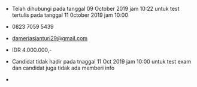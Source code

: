 - Telah dihubungi pada tanggal 09 October 2019 jam 10:22 untuk test tertulis pada tanggal 11 0ctober 2019 jam 10:00

- 0823 7059 5439

- dameriasianturi29@gmail.com

- IDR 4.000.000,-

- Candidat tidak hadir pada tnaggal 11 Oct 2019 jam 10:00 untuk test exam dan candidat juga tidak ada memberi info

- 
